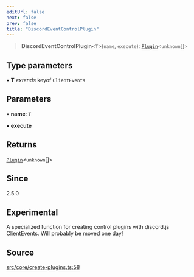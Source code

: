 ```yaml
---
editUrl: false
next: false
prev: false
title: "DiscordEventControlPlugin"
---
```


> **DiscordEventControlPlugin**\<`T`\>(`name`, `execute`): [`Plugin`](/v3/api/interfaces/plugin/)\<`unknown`[]\>

## Type parameters

• **T** *extends* keyof `ClientEvents`

## Parameters

• **name**: `T`

• **execute**

## Returns

[`Plugin`](/v3/api/interfaces/plugin/)\<`unknown`[]\>

## Since

2.5.0

## Experimental

A specialized function for creating control plugins with discord.js ClientEvents.
Will probably be moved one day!

## Source

[src/core/create-plugins.ts:58](https://github.com/sern-handler/handler/blob/91b3768e376cfe22ec37d8ab44f4e4a4dfe8a1e8/src/core/create-plugins.ts#L58)
